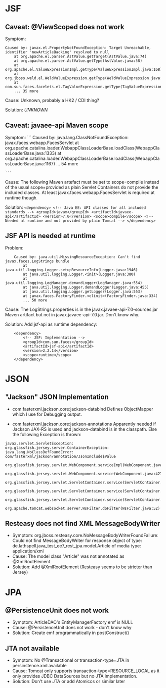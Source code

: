 JSF
===

Caveat: @ViewScoped does not work
---------------------------------

Symptom:
```
Caused by: javax.el.PropertyNotFoundException: Target Unreachable, identifier 'newArticleBacking' resolved to null
	at org.apache.el.parser.AstValue.getTarget(AstValue.java:74)
	at org.apache.el.parser.AstValue.getType(AstValue.java:58)
	at org.apache.el.ValueExpressionImpl.getType(ValueExpressionImpl.java:168)
	at org.jboss.weld.el.WeldValueExpression.getType(WeldValueExpression.java:93)
	at com.sun.faces.facelets.el.TagValueExpression.getType(TagValueExpression.java:98)
	... 35 more
```

Cause: Unknown, probably a HK2 / CDI thing?

Solution: *UNKNOWN*


Caveat: javaee-api Maven scope
------------------------------
Symptom:
    ```
    Caused by: java.lang.ClassNotFoundException: javax.faces.webapp.FacesServlet
        at org.apache.catalina.loader.WebappClassLoaderBase.loadClass(WebappClassLoaderBase.java:1333)
        at org.apache.catalina.loader.WebappClassLoaderBase.loadClass(WebappClassLoaderBase.java:1167)
        ... 54 more

    ```

Cause:
    The following Maven artefact must be set to scope=compile instead of
    the usual scope=provided as plain Servlet Containers do not provide
    the included classes. At least javax.faces.webapp.FacesServlet is required
    at runtime though.

Solution:
    ```
    <dependency>
        <!-- Java EE: API classes for all included standards -->
        <groupId>javax</groupId>
        <artifactId>javaee-api</artifactId>
        <version>7.0</version>
        <scope>compile</scope> <!-- Needed at runtime and not provided by plain Tomcat -->
    </dependency>
    ```


JSF API is needed at runtime
----------------------------
Problem:
```
    Caused by: java.util.MissingResourceException: Can't find javax.faces.LogStrings bundle
        at java.util.logging.Logger.setupResourceInfo(Logger.java:1946)
        at java.util.logging.Logger.<init>(Logger.java:380)
        at java.util.logging.LogManager.demandLogger(LogManager.java:554)
        at java.util.logging.Logger.demandLogger(Logger.java:455)
        at java.util.logging.Logger.getLogger(Logger.java:553)
        at javax.faces.FactoryFinder.<clinit>(FactoryFinder.java:334)
        ... 50 more
```

Cause:
The LogStrings.properties is in the javax.javaee-api-7.0-sources.jar Maven 
artifact but not in javax.javaee-api-7.0.jar. Don't know why.

Solution:
Add jsf-api as runtime dependency:
```
    <dependency>
        <!-- JSF: Implementation -->
        <groupId>com.sun.faces</groupId>
        <artifactId>jsf-api</artifactId>
        <version>2.2.14</version>
        <scope>runtime</scope>
    </dependency> 
```

JSON
====

"Jackson" JSON Implementation
-----------------------------

* com.fasterxml.jackson.core:jackson-databind
Defines ObjectMapper which I use for Debugging output.

* com.fasterxml.jackson.core:jackson-annotations
Apparently needed if Jackson JAX-RS is used and jackson-databind is in the classpath.
Else the following Exception is thrown:
```
javax.servlet.ServletException: org.glassfish.jersey.server.ContainerException: java.lang.NoClassDefFoundError: com/fasterxml/jackson/annotation/JsonInclude$Value
	org.glassfish.jersey.servlet.WebComponent.serviceImpl(WebComponent.java:489)
	org.glassfish.jersey.servlet.WebComponent.service(WebComponent.java:427)
	org.glassfish.jersey.servlet.ServletContainer.service(ServletContainer.java:388)
	org.glassfish.jersey.servlet.ServletContainer.service(ServletContainer.java:341)
	org.glassfish.jersey.servlet.ServletContainer.service(ServletContainer.java:228)
	org.apache.tomcat.websocket.server.WsFilter.doFilter(WsFilter.java:52)
```

Resteasy does not find XML MessageBodyWriter
--------------------------------------------

* Symptom: org.jboss.resteasy.core.NoMessageBodyWriterFoundFailure: Could not find MessageBodyWriter for response object of type: de.lathspell.java_test_ee7_rest_jpa.model.Article of media type: application/xml
* Cause: The model class "Article" was not annotated as @XmlRootElement
* Solution: Add @XmlRootElement (Resteasy seems to be stricter than Jersey)

JPA
===

@PersistenceUnit does not work
------------------------------

* Symptom: ArticleDAO's EntityManagerFactory emf is NULL
* Cause: @PersistenceUnit does not work - don't know why
* Solution: Create emf programmatically in postConstruct()

JTA not available
-----------------

* Symptom: No @Transactional or transaction-type=JTA in persinstence.xml available
* Cause: Tomcat only supports transaction-type=RESOURCE_LOCAL as it only provides
  JDBC DataSources but no JTA implementation.
* Solution: Don't use JTA or add Atomicos or similar later
